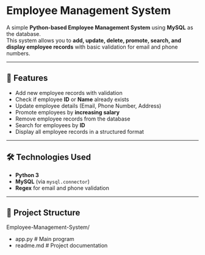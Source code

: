 # Employee Management System

A simple **Python-based Employee Management System** using **MySQL** as the database.  
This system allows you to **add, update, delete, promote, search, and display employee records** with basic validation for email and phone numbers.

---

## 🚀 Features

- Add new employee records with validation
- Check if employee **ID** or **Name** already exists
- Update employee details (Email, Phone Number, Address)
- Promote employees by **increasing salary**
- Remove employee records from the database
- Search for employees by **ID**
- Display all employee records in a structured format

---

## 🛠️ Technologies Used

- **Python 3**
- **MySQL** (via `mysql.connector`)
- **Regex** for email and phone validation

---

## 📂 Project Structure

Employee-Management-System/

- app.py # Main program
- readme.md # Project documentation
